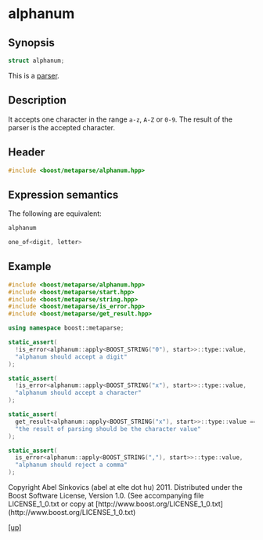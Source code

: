 # alphanum

## Synopsis

```cpp
struct alphanum;
```

This is a [parser](parser.html).

## Description

It accepts one character in the range `a-z`, `A-Z` or `0-9`. The
result of the parser is the accepted character.

## Header

```cpp
#include <boost/metaparse/alphanum.hpp>
```

## Expression semantics

The following are equivalent:

```cpp
alphanum

one_of<digit, letter>
```

## Example

```cpp
#include <boost/metaparse/alphanum.hpp>
#include <boost/metaparse/start.hpp>
#include <boost/metaparse/string.hpp>
#include <boost/metaparse/is_error.hpp>
#include <boost/metaparse/get_result.hpp>

using namespace boost::metaparse;

static_assert(
  !is_error<alphanum::apply<BOOST_STRING("0"), start>>::type::value,
  "alphanum should accept a digit"
);

static_assert(
  !is_error<alphanum::apply<BOOST_STRING("x"), start>>::type::value,
  "alphanum should accept a character"
);

static_assert(
  get_result<alphanum::apply<BOOST_STRING("x"), start>>::type::value == 'x',
  "the result of parsing should be the character value"
);

static_assert(
  is_error<alphanum::apply<BOOST_STRING(","), start>>::type::value,
  "alphanum should reject a comma"
);
```

<p class="copyright">
Copyright Abel Sinkovics (abel at elte dot hu) 2011.
Distributed under the Boost Software License, Version 1.0.
(See accompanying file LICENSE_1_0.txt or copy at
[http://www.boost.org/LICENSE_1_0.txt](http://www.boost.org/LICENSE_1_0.txt)
</p>

[[up]](reference.html)


